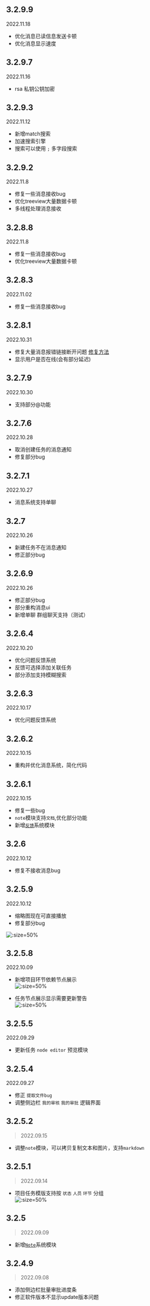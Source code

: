 ## 3.2.9.9
2022.11.18
- 优化消息已读信息发送卡顿
- 优化消息显示速度


## 3.2.9.7
2022.11.16
- rsa 私钥公钥加密  

## 3.2.9.3
2022.11.12
- 新增match搜索
- 加速搜索引擎
- 搜索可以使用 `;` 多字段搜索  

## 3.2.9.2
2022.11.8
- 修复一些消息接收bug
- 优化treeview大量数据卡顿
- 多线程处理消息接收

## 3.2.8.8
2022.11.8
- 修复一些消息接收bug
- 优化treeview大量数据卡顿

## 3.2.8.3
2022.11.02
- 修复一些消息接收bug

## 3.2.8.1
2022.10.31
- 修复大量消息报错链接断开问题 [修复方法](https://www.deploymentresearch.com/fix-for-windows-10-exhausted-pool-of-tcpip-ports/)
- 显示用户是否在线(会有部分延迟)

## 3.2.7.9
2022.10.30
- 支持部分@功能

## 3.2.7.6
2022.10.28
- 取消创建任务的消息通知
- 修复部分bug

## 3.2.7.1
2022.10.27
- 消息系统支持单聊

## 3.2.7
2022.10.26
- 新建任务不在消息通知
- 修正部分bug

## 3.2.6.9
2022.10.26
- 修正部分bug
- 部分重构消息ui
- 新增单聊 群组聊天支持（测试）

## 3.2.6.4
2022.10.20
- 优化问题反馈系统
- 反馈可选择添加关联任务
- 部分添加支持模糊搜索

## 3.2.6.3
2022.10.17
- 优化问题反馈系统

## 3.2.6.2
2022.10.15
- 重构并优化消息系统，简化代码

## 3.2.6.1
2022.10.15
- 修复一些bug
- `note`模块支持`文档`,优化部分功能
- 新增[`反馈`](desktop/module/feedback.md)系统模块

## 3.2.6
2022.10.12
- 修复不接收消息bug

## 3.2.5.9
2022.10.12
- 缩略图现在可直接播放
- 修复部分bug

![](images/update/Snipaste_2022-10-12_19-02-19.png ':size=50%')


## 3.2.5.8
2022.10.09
- 新增项目环节依赖节点展示  
![](images/update/Snipaste_2022-10-09_11-35-17.png ':size=50%')

- 任务节点展示显示需要更新警告  
![](images/update/Snipaste_2022-10-09_11-34-11.png ':size=50%')

## 3.2.5.5
2022.09.29
- 更新任务 `node editor` 预览模块


## 3.2.5.4
2022.09.27
- 修正 `提取文件bug`
- 调整侧边栏 `我的审核` `我的审批` 逻辑界面

## 3.2.5.2
> 2022.09.15
- 调整`note`模块，可以拷贝复制文本和图片，支持`markdown`

## 3.2.5.1
> 2022.09.14
- 项目任务模版支持按 `状态` `人员` `环节` 分组  
![](images/project/task/task_group_by.png ':size=50%')

## 3.2.5
> 2022.09.09
- 新增[`Note`](desktop/module/note.md)系统模块

## 3.2.4.9
> 2022.09.08
- 添加侧边栏批量审批进度条
- 修正软件版本不显示update版本问题